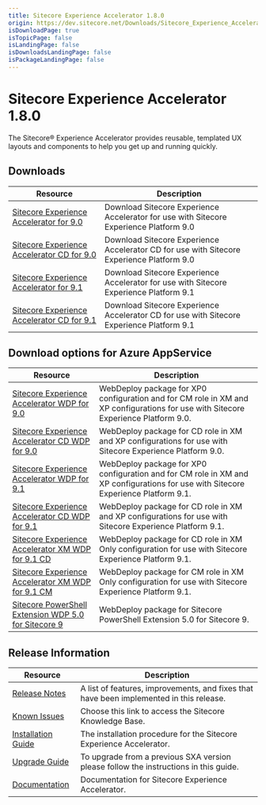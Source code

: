 ```yaml
---
title: Sitecore Experience Accelerator 1.8.0
origin: https://dev.sitecore.net/Downloads/Sitecore_Experience_Accelerator/18/Sitecore_Experience_Accelerator_180.aspx
isDownloadPage: true
isTopicPage: false
isLandingPage: false
isDownloadsLandingPage: false
isPackageLandingPage: false
---
```


# Sitecore Experience Accelerator 1.8.0

The Sitecore® Experience Accelerator provides reusable, templated UX layouts and components to help you get up and running quickly.

## Downloads

 | Resource | Description |
 | --- | --- |
 | [Sitecore Experience Accelerator for 9.0](https://scdp.blob.core.windows.net/downloads/Sitecore%20Experience%20Accelerator/18/Sitecore%20Experience%20Accelerator%20180/Secure/Sitecore%20Experience%20Accelerator%201.8%20rev.%20181112%20for%209.0.zip) | Download Sitecore Experience Accelerator for use with Sitecore Experience Platform 9.0 |
 | [Sitecore Experience Accelerator CD for 9.0](https://scdp.blob.core.windows.net/downloads/Sitecore%20Experience%20Accelerator/18/Sitecore%20Experience%20Accelerator%20180/Secure/Sitecore%20Experience%20Accelerator%201.8%20rev.%20181112%20for%209.0%20CD.zip) | Download Sitecore Experience Accelerator CD for use with Sitecore Experience Platform 9.0 |
 | [Sitecore Experience Accelerator for 9.1](https://scdp.blob.core.windows.net/downloads/Sitecore%20Experience%20Accelerator/18/Sitecore%20Experience%20Accelerator%20180/Secure/Sitecore%20Experience%20Accelerator%201.8%20rev.%20181112%20for%209.1.zip) | Download Sitecore Experience Accelerator for use with Sitecore Experience Platform 9.1 |
 | [Sitecore Experience Accelerator CD for 9.1](https://scdp.blob.core.windows.net/downloads/Sitecore%20Experience%20Accelerator/18/Sitecore%20Experience%20Accelerator%20180/Secure/Sitecore%20Experience%20Accelerator%201.8%20rev.%20181112%20for%209.1%20CD.zip) | Download Sitecore Experience Accelerator CD for use with Sitecore Experience Platform 9.1 |

## Download options for Azure AppService

 | Resource | Description |
 | --- | --- |
 | [Sitecore Experience Accelerator WDP for 9.0](https://scdp.blob.core.windows.net/downloads/Sitecore%20Experience%20Accelerator/18/Sitecore%20Experience%20Accelerator%20180/Secure/Sitecore%20Experience%20Accelerator%201.8%20rev.%20181112%20for%209.0.scwdp.zip) | WebDeploy package for XP0 configuration and for CM role in XM and XP configurations for use with Sitecore Experience Platform 9.0. |
 | [Sitecore Experience Accelerator CD WDP for 9.0](https://scdp.blob.core.windows.net/downloads/Sitecore%20Experience%20Accelerator/18/Sitecore%20Experience%20Accelerator%20180/Secure/Sitecore%20Experience%20Accelerator%201.8%20rev.%20181112%20for%209.0%20CD.scwdp.zip) | WebDeploy package for CD role in XM and XP configurations for use with Sitecore Experience Platform 9.0. |
 | [Sitecore Experience Accelerator WDP for 9.1](https://scdp.blob.core.windows.net/downloads/Sitecore%20Experience%20Accelerator/18/Sitecore%20Experience%20Accelerator%20180/Secure/Sitecore%20Experience%20Accelerator%201.8%20rev.%20181112%20for%209.1.scwdp.zip) | WebDeploy package for XP0 configuration and for CM role in XM and XP configurations for use with Sitecore Experience Platform 9.1. |
 | [Sitecore Experience Accelerator CD WDP for 9.1](https://scdp.blob.core.windows.net/downloads/Sitecore%20Experience%20Accelerator/18/Sitecore%20Experience%20Accelerator%20180/Secure/Sitecore%20Experience%20Accelerator%201.8%20rev.%20181112%20for%209.1%20CD.scwdp.zip) | WebDeploy package for CD role in XM and XP configurations for use with Sitecore Experience Platform 9.1. |
 | [Sitecore Experience Accelerator XM WDP for 9.1 CD](https://scdp.blob.core.windows.net/downloads/Sitecore%20Experience%20Accelerator/18/Sitecore%20Experience%20Accelerator%20180/Secure/Sitecore%20Experience%20Accelerator%20XM%201.8%20rev.%20181112%20for%209.1%20CD.scwdp.zip) | WebDeploy package for CD role in XM Only configuration for use with Sitecore Experience Platform 9.1. |
 | [Sitecore Experience Accelerator XM WDP for 9.1 CM](https://scdp.blob.core.windows.net/downloads/Sitecore%20Experience%20Accelerator/18/Sitecore%20Experience%20Accelerator%20180/Secure/Sitecore%20Experience%20Accelerator%20XM%201.8%20rev.%20181112%20for%209.1.scwdp.zip) | WebDeploy package for CM role in XM Only configuration for use with Sitecore Experience Platform 9.1. |
 | [Sitecore PowerShell Extension WDP 5.0 for Sitecore 9](https://scdp.blob.core.windows.net/downloads/Sitecore%20Experience%20Accelerator/18/Sitecore%20Experience%20Accelerator%20180/Secure/Sitecore%20PowerShell%20Extensions-5.0.scwdp.zip) | WebDeploy package for Sitecore PowerShell Extension 5.0 for Sitecore 9. |

## Release Information

 | Resource | Description |
 | --- | --- |
 | [Release Notes](/downloads/Sitecore_Experience_Accelerator/18/Sitecore_Experience_Accelerator_180/Release_Notes) | A list of features, improvements, and fixes that have been implemented in this release. |
 | [Known Issues](https://kb.sitecore.net/articles/196733) | Choose this link to access the Sitecore Knowledge Base. |
 | [Installation Guide](https://scdp.blob.core.windows.net/downloads/Sitecore%20Experience%20Accelerator/18/Sitecore%20Experience%20Accelerator%20180/Secure/SXA%201.8%20Installation%20Guide.pdf) | The installation procedure for the Sitecore Experience Accelerator. |
 | [Upgrade Guide](https://scdp.blob.core.windows.net/downloads/Sitecore%20Experience%20Accelerator/18/Sitecore%20Experience%20Accelerator%20180/Secure/SXA%201.8%20Upgrade%20Guide.pdf) | To upgrade from a previous SXA version please follow the instructions in this guide. |
 | [Documentation](https://doc.sitecore.com/developers/sxa/18/sitecore-experience-accelerator/en/index-en.html) | Documentation for Sitecore Experience Accelerator. |